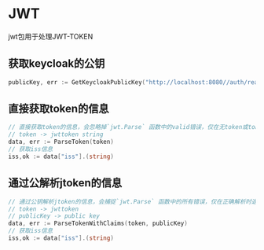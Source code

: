 # JWT

jwt包用于处理JWT-TOKEN

## 获取keycloak的公钥

```Go
publicKey, err := GetKeycloakPublicKey("http://localhost:8080//auth/realms/Master")
```

## 直接获取token的信息

```Go
// 直接获取token的信息，会忽略掉`jwt.Parse` 函数中的valid错误，仅在无token或token非法时报错
// token -> jwttoken string
data, err := ParseToken(token)
// 获取iss信息
iss,ok := data["iss"].(string)
```

## 通过公解析jtoken的信息

```Go
// 通过公钥解析jtoken的信息，会捕捉`jwt.Parse` 函数中的所有错误，仅在正确解析时返回
// token -> jwttoken
// publicKey -> public key 
data, err := ParseTokenWithClaims(token, publicKey)
// 获取iss信息
iss,ok := data["iss"].(string)
```